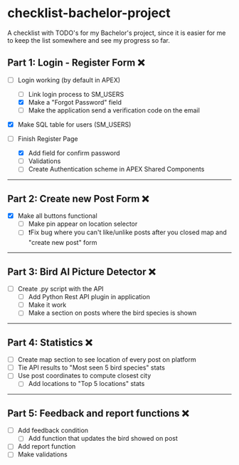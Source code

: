 # checklist-bachelor-project
A checklist with TODO's for my Bachelor's project, since it is easier for me to keep the list somewhere and see my progress so far.


## Part 1: Login - Register Form ❌

- [ ] Login working (by default in APEX)
  - [ ] Link login process to SM_USERS
  - [x] Make a "Forgot Password" field
  - [ ] Make the application send a verification code on the email
    
- [x] Make SQL table for users (SM_USERS)

- [ ] Finish Register Page
  - [x] Add field for confirm password
  - [ ] Validations
  - [ ] Create Authentication scheme in APEX Shared Components
      
 ---    

## Part 2: Create new Post Form ❌
- [x] Make all buttons functional
  - [ ] Make pin appear on location selector
  - [ ] ❗️Fix bug where you can't like/unlike posts after you closed map and "create new post" form

---

## Part 3: Bird AI Picture Detector ❌
- [ ] Create .py script with the API
  - [ ] Add Python Rest API plugin in application
  - [ ] Make it work
  - [ ] Make a section on posts where the bird species is shown

---

## Part 4: Statistics ❌
- [ ] Create map section to see location of every post on platform
- [ ] Tie API results to "Most seen 5 bird species" stats
- [ ] Use post coordinates to compute closest city
  - [ ] Add locations to "Top 5 locations" stats
 
---

## Part 5: Feedback and report functions ❌
- [ ] Add feedback condition
  - [ ] Add function that updates the bird showed on post
- [ ] Add report function
- [ ] Make validations
